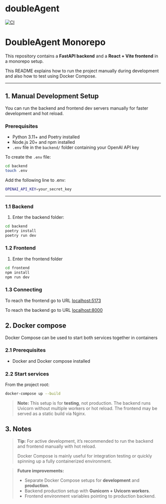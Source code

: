 # doubleAgent

[![CI](https://github.com/doubleAgent-ohtu/doubleAgent/actions/workflows/CI.yml/badge.svg?branch=main)](https://github.com/doubleAgent-ohtu/doubleAgent/actions/workflows/CI.yml)

# DoubleAgent Monorepo

This repository contains a **FastAPI backend** and a **React + Vite frontend** in a monorepo setup.

This README explains how to run the project manually during development and also how to test using Docker Compose.

---

## 1. Manual Development Setup

You can run the backend and frontend dev servers manually for faster development and hot reload.

### Prerequisites

- Python 3.11+ and Poetry installed
- Node.js 20+ and npm installed
- `.env` file in the `backend/` folder containing your OpenAI API key

To create the `.env` file:

```bash
cd backend
touch .env
```

Add the following line to .env:

```bash
OPENAI_API_KEY=your_secret_key
```

---

### 1.1 Backend

1. Enter the backend folder:

```bash
cd backend
poetry install
poetry run dev
```

### 1.2 Frontend

1. Enter the frontend folder

```bash
cd frontend
npm install
npm run dev
```

### 1.3 Connecting

To reach the frontend go to URL <localhost:5173>

To reach the backend go to URL <localhost:8000>

## 2. Docker compose

Docker Compose can be used to start both services together in containers

### 2.1 Prerequisites

- Docker and Docker compose installed

### 2.2 Start services

From the project root:

```bash
docker-compose up --build
```

> **Note:** This setup is for **testing**, not production.
> The backend runs Uvicorn without multiple workers or hot reload.
> The frontend may be served as a static build via Nginx.

## 3. Notes

> **Tip:** For active development, it’s recommended to run the backend and frontend manually with hot reload.
>
> Docker Compose is mainly useful for integration testing or quickly spinning up a fully containerized environment.

> **Future improvements:**
>
> - Separate Docker Compose setups for **development** and **production**.
> - Backend production setup with **Gunicorn + Uvicorn workers**.
> - Frontend environment variables pointing to production backend.

